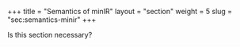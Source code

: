 +++
title = "Semantics of minIR"
layout = "section"
weight = 5
slug = "sec:semantics-minir"
+++

Is this section necessary?
